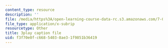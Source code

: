 ```yaml
---
content_type: resource
description: ''
file: /media/https%3A/open-learning-course-data-rc.s3.amazonaws.com/7-016-introductory-biology-fall-2018/f3f70e0fc66854038ae31f9851b36419_apP5SWitnyw.vtt
file_type: application/x-subrip
resourcetype: Other
title: 3play caption file
uid: f3f70e0f-c668-5403-8ae3-1f9851b36419
---
```

